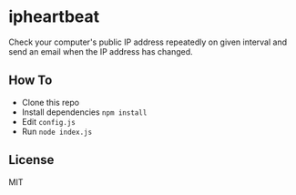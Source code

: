 # ipheartbeat

Check your computer's public IP address repeatedly on given interval and send an email when the IP address has changed.

## How To

- Clone this repo
- Install dependencies `npm install`
- Edit `config.js`
- Run `node index.js`

## License

MIT
